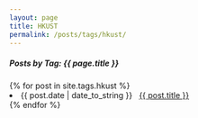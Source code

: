 ```yaml
---
layout: page
title: HKUST
permalink: /posts/tags/hkust/
---
```


<h5> Posts by Tag: {{ page.title }} </h5>

<div class="card">
{% for post in site.tags.hkust %}
 <li class="tag-posts"><span>{{ post.date | date_to_string }}</span> &nbsp; <a href="{{ post.url }}">{{ post.title }}</a></li>
{% endfor %}
</div>